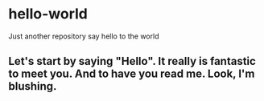 # hello-world
Just another repository say hello to the world

## Let's start by saying "Hello". It really is fantastic to meet you. And to have you read me. Look, I'm blushing.
